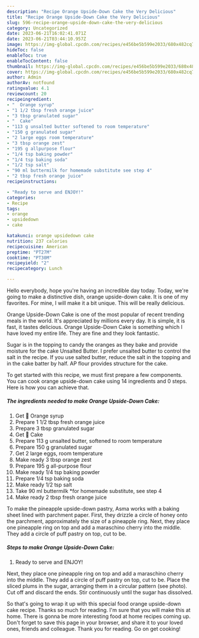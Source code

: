 ```yaml
---
description: "Recipe Orange Upside-Down Cake the Very Delicious"
title: "Recipe Orange Upside-Down Cake the Very Delicious"
slug: 596-recipe-orange-upside-down-cake-the-very-delicious
category: Uncategorized
date: 2023-06-21T16:02:41.071Z
date: 2023-06-21T03:44:10.957Z
image: https://img-global.cpcdn.com/recipes/e456be5b599e2033/680x482cq70/orange-upside-down-cake-recipe-main-photo.jpg
hideToc: false
enableToc: true
enableTocContent: false
thumbnail: https://img-global.cpcdn.com/recipes/e456be5b599e2033/680x482cq70/orange-upside-down-cake-recipe-main-photo.jpg
cover: https://img-global.cpcdn.com/recipes/e456be5b599e2033/680x482cq70/orange-upside-down-cake-recipe-main-photo.jpg
author: Admin
authorAv: notfound
ratingvalue: 4.1
reviewcount: 20
recipeingredient:
- "  Orange syrup"
- "1 1/2 tbsp fresh orange juice"
- "3 tbsp granulated sugar"
- "  Cake"
- "113 g unsalted butter softened to room temperature"
- "150 g granulated sugar"
- "2 large eggs room temperature"
- "3 tbsp orange zest"
- "195 g allpurpose flour"
- "1/4 tsp baking powder"
- "1/4 tsp baking soda"
- "1/2 tsp salt"
- "90 ml buttermilk for homemade substitute see step 4"
- "2 tbsp fresh orange juice"
recipeinstructions:

- "Ready to serve and ENJOY!"
categories:
- Recipe
tags:
- orange
- upsidedown
- cake

katakunci: orange upsidedown cake 
nutrition: 237 calories
recipecuisine: American
preptime: "PT27M"
cooktime: "PT30M"
recipeyield: "2"
recipecategory: Lunch

---
```



Hello everybody, hope you're having an incredible day today. Today, we're going to make a distinctive dish, orange upside-down cake. It is one of my favorites. For mine, I will make it a bit unique. This will be really delicious.

Orange Upside-Down Cake is one of the most popular of recent trending meals in the world. It's appreciated by millions every day. It is simple, it is fast, it tastes delicious. Orange Upside-Down Cake is something which I have loved my entire life. They are fine and they look fantastic.

Sugar is in the topping to candy the oranges as they bake and provide moisture for the cake Unsalted Butter. I prefer unsalted butter to control the salt in the recipe. If you use salted butter, reduce the salt in the topping and in the cake batter by half. AP flour provides structure for the cake.


To get started with this recipe, we must first prepare a few components. You can cook orange upside-down cake using 14 ingredients and 0 steps. Here is how you can achieve that.

<!--inarticleads1-->

##### The ingredients needed to make Orange Upside-Down Cake:

1. Get  🍊 Orange syrup
1. Prepare 1 1/2 tbsp fresh orange juice
1. Prepare 3 tbsp granulated sugar
1. Get  🍊 Cake
1. Prepare 113 g unsalted butter, softened to room temperature
1. Prepare 150 g granulated sugar
1. Get 2 large eggs, room temperature
1. Make ready 3 tbsp orange zest
1. Prepare 195 g all-purpose flour
1. Make ready 1/4 tsp baking powder
1. Prepare 1/4 tsp baking soda
1. Make ready 1/2 tsp salt
1. Take 90 ml buttermilk *for homemade substitute, see step 4
1. Make ready 2 tbsp fresh orange juice


To make the pineapple upside-down pastry, Asma works with a baking sheet lined with parchment paper. First, they drizzle a circle of honey onto the parchment, approximately the size of a pineapple ring. Next, they place one pineapple ring on top and add a maraschino cherry into the middle. They add a circle of puff pastry on top, cut to be. 

<!--inarticleads2-->

##### Steps to make Orange Upside-Down Cake:


1. Ready to serve and ENJOY!

Next, they place one pineapple ring on top and add a maraschino cherry into the middle. They add a circle of puff pastry on top, cut to be. Place the sliced plums in the sugar, arranging them in a circular pattern (see photo). Cut off and discard the ends. Stir continuously until the sugar has dissolved. 

So that's going to wrap it up with this special food orange upside-down cake recipe. Thanks so much for reading. I'm sure that you will make this at home. There is gonna be more interesting food at home recipes coming up. Don't forget to save this page in your browser, and share it to your loved ones, friends and colleague. Thank you for reading. Go on get cooking!
